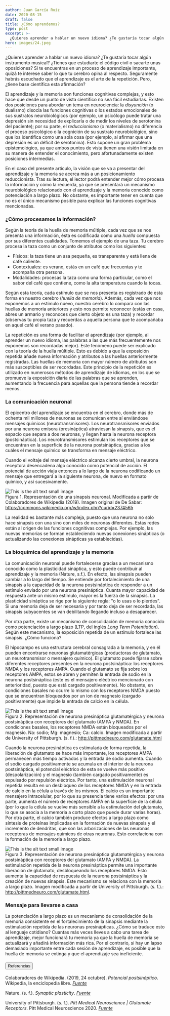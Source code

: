 ```yaml
---
author: Juan García Ruiz
date: 2020-08-15
draft: false
title: ¿Cómo aprendemos?
type: post
excerpt: >-
  ¿Quieres aprender a hablar un nuevo idioma? ¿Te gustaría tocar algún instrumento musical? ¿Tienes que estudiarte el código civil o sacarte unas oposiciones? Si te encuentras en un proceso de aprendizaje importante, quizá te interese saber lo que tu cerebro opina al respecto. Seguramente habrás escuchado que el aprendizaje es el arte de la repetición. Pero, ¿tiene base científica esta afirmación?
hero: images/24.jpeg
---
```


¿Quieres aprender a hablar un nuevo idioma? ¿Te gustaría tocar algún instrumento musical? ¿Tienes que estudiarte el código civil o sacarte unas oposiciones? Si te encuentras en un proceso de aprendizaje importante, quizá te interese saber lo que tu cerebro opina al respecto. Seguramente habrás escuchado que el aprendizaje es el arte de la repetición. Pero, ¿tiene base científica esta afirmación?

El aprendizaje y la memoria son funciones cognitivas complejas, y esto hace que desde un punto de vista científico no sea fácil estudiarlas. Existen dos posiciones para abordar un tema en neurociencia: la _disyunción_ (o dualismo) disocia las funciones cognitivas o los estados emocionales de sus sustratos neurobiológicos (por ejemplo, un psicólogo puede tratar una depresión sin necesidad de explicarla o de medir los niveles de serotonina del paciente); por su parte, el _reduccionismo_ (o materialismo) no diferencia el proceso psicológico o la cognición de su sustrato neurobiológico, sino que los identifica como una sola cosa (por ejemplo, al afirmar que una depresión es un déficit de serotonina). Esto supone un gran problema epistemológico, ya que ambos puntos de vista tienen una visión limitada en su manera de entender el conocimiento, pero afortunadamente existen posiciones intermedias.

En el caso del presente artículo, la visión que se va a presentar del aprendizaje y la memoria se acerca más a un posicionamiento reduccionista. Tras su lectura, el lector podrá entender mejor cómo procesa la información y cómo la recuerda, ya que se presentará un mecanismo neurobiológico relacionado con el aprendizaje y la memoria conocido como potenciación a largo plazo. No obstante, es importante tener en cuenta que no es el único mecanismo posible para explicar las funciones cognitivas mencionadas.

### ¿Cómo procesamos la información?

Según la teoría de la huella de memoria múltiple, cada vez que se nos presenta una información, ésta es codificada como una _huella_ compuesta por sus diferentes cualidades. Tomemos el ejemplo de una taza. Tu cerebro procesa la taza como un conjunto de atributos como los siguientes:

* Físicos: la taza tiene un asa pequeña, es transparente y está llena de café caliente.
* Contextuales: es verano, estás en un café que frecuentas y te acompaña otra persona.
* Modalidades: procesas la taza como una forma particular, como el sabor del café que contiene, como la alta temperatura cuando la tocas.

Según esta teoría, cada estímulo que se nos presenta es registrado de esta forma en nuestro cerebro (_huella de memoria_). Además, cada vez que nos exponemos a un estímulo nuevo, nuestro cerebro lo compara con las huellas de memoria anteriores y esto nos permite reconocer (estás en casa, abres un armario y reconoces que cierto objeto es una taza) y recordar (observas tu propia taza y recuerdas a aquella persona que te acompañaba en aquel café el verano pasado).

La repetición es una forma de facilitar el aprendizaje (por ejemplo, al aprender un nuevo idioma, las palabras a las que más frecuentemente nos exponemos son recordadas mejor). Este fenómeno puede ser explicado con la teoría de la huella múltiple. Esto es debido a que la exposición repetida añade nueva información y atributos a las huellas anteriormente registradas. Las huellas de memoria con mayor número de atributos son más susceptibles de ser recordadas. Este principio de la repetición es utilizado en numerosos métodos de aprendizaje de idiomas, en los que se promueve la exposición diaria de las palabras que se aprenden, aumentando la frecuencia para aquellas que la persona tiende a recordar menos. 

### La comunicación neuronal

El epicentro del aprendizaje se encuentra en el cerebro, donde más de ochenta mil millones de neuronas se comunican entre sí enviándose mensajes químicos (neurotransmisores). Los neurotransmisores enviados por una neurona emisora (presináptica) atraviesan la sinapsis, que es el espacio que separa a dos neuronas, y llegan hasta la neurona receptora (postsináptica). Los neurotransmisores estimulan los receptores que se encuentran en la superficie de la neurona postsináptica, gracias a los cuáles el mensaje químico se transforma en mensaje eléctrico.

Cuando el voltaje del mensaje eléctrico alcanza cierto umbral, la neurona receptora desencadena algo conocido como potencial de acción. El potencial de acción viaja entonces a lo largo de la neurona codificando un mensaje que entregará a la siguiente neurona, de nuevo en formato químico, y así sucesivamente. 

<div className="Image__Small Image__withBorder">
  <img src="https://nervousystemhome.files.wordpress.com/2020/09/reuptake_both.png?w=1024" alt="This is the alt text small image" />
  <figcaption>Figura 1. Representación de una sinapsis neuronal. Modificada a partir de Colaboradores de Wikipedia (2019). Imagen original de De Sabar: <a href="https://commons.wikimedia.org/w/index.php?curid=2374565">https://commons.wikimedia.org/w/index.php?curid=2374565</a></figcaption>
</div>

La realidad es bastante más compleja, puesto que una neurona no solo hace sinapsis con una sino con miles de neuronas diferentes. Estas redes están al origen de las funciones cognitivas complejas. Por ejemplo, las nuevas memorias se forman estableciendo nuevas conexiones sinápticas (o actualizando las conexiones sinápticas ya establecidas).

### La bioquímica del aprendizaje y la memoria

La comunicación neuronal puede fortalecerse gracias a un mecanismo conocido como la plasticidad sináptica, y esto puede contribuir al aprendizaje y la memoria (Nature, s.f.). En efecto, las sinapsis pueden cambiar a lo largo del tiempo. Se entiende por fortalecimiento de una sinapsis a la capacidad de la neurona postsináptica de responder a un estímulo enviado por una neurona presináptica. Cuanta mayor capacidad de respuesta ante un mismo estímulo, mayor es la fuerza de la sinapsis. La plasticidad sináptica se rige por la siguiente regla: "o lo usas o lo pierdes". Si una memoria deja de ser necesaria y por tanto deja de ser recordada, las sinapsis subyacentes se van debilitando llegando incluso a desaparecer.

Por otra parte, existe un mecanismo de consolidación de memoria conocido como potenciación a largo plazo (LTP, del inglés _Long Term Potentiation_). Según este mecanismo, la exposición repetida de un estímulo fortalece las sinapsis. ¿Cómo funciona?

El hipocampo es una estructura cerebral consagrada a la memoria, y en él pueden encontrarse neuronas glutamatérgicas (productoras de glutamato, un neurotransmisor o mensajero químico). El glutamato puede fijarse sobre diferentes receptores presentes en la neurona postsináptica: los receptores NMDA y los receptores AMPA. Cuando el glutamato se fija sobre los receptores AMPA, estos se abren y permiten la entrada de sodio en la neurona postsináptica (este es el mensajero eléctrico mencionado con anterioridad, puesto que está cargado positivamente). No obstante, en condiciones basales no ocurre lo mismo con los receptores NMDA puesto que se encuentran bloqueados por un ion de magnesio (cargado positivamente) que impide la entrada de calcio en la célula.

<div className="Image__Small Image__withBorder">
  <img src="https://nervousystemhome.files.wordpress.com/2020/09/con-bloqueo-2.png?w=1024" alt="This is the alt text small image" />
  <figcaption>Figura 2. Representación de neurona presináptica glutamatérgica y neurona postsináptica con receptores del glutamato (AMPA y NMDA). En condiciones basales, los receptores NMDA están bloqueados por el magnesio. Na: sodio; Mg: magnesio; Ca: calcio. Imagen modificada a partir de University of Pittsburgh. (s. f.).: <a href="http://pittmedneuro.com/glutamate.html">http://pittmedneuro.com/glutamate.html</a></figcaption>
</div>

Cuando la neurona presináptica es estimulada de forma repetida, la liberación de glutamato se hace más importante, los receptores AMPA permanecen más tiempo activados y la entrada de sodio aumenta. Cuando el sodio cargado positivamente se acumula en el interior de la neurona postsináptica, el potencial eléctrico de esta se vuelve más positivo (despolarización) y el magnesio (también cargado positivamente) es expulsado por repulsión eléctrica. Por tanto, una estimulación neuronal repetida resulta en un desbloqueo de los receptores NMDA y en la entrada de calcio en la célula a través de los mismos. El calcio es un importante mensajero intracelular, por lo que su presencia tiene varios efectos: por una parte, aumenta el número de receptores AMPA en la superficie de la célula (por lo que la célula se vuelve más sensible a la estimulación del glutamato, lo que se asocia a la memoria a corto plazo que puede durar varias horas). Por otra parte, el calcio también produce efectos a largo plazo como síntesis de proteínas implicadas en la formación de nuevas sinapsis y el incremento de dendritas, que son las arborizaciones de las neuronas receptoras de mensajes químicos de otras neuronas. Esto correlaciona con la formación de la memoria a largo plazo.

<div className="Image__Small Image__withBorder">
  <img src="https://nervousystemhome.files.wordpress.com/2020/09/sinblokeo-1.png?w=1024" alt="This is the alt text small image" />
  <figcaption>Figura 3. Representación de neurona presináptica glutamatérgica y neurona postsináptica con receptores del glutamato (AMPA y NMDA). La estimulación repetida de la neurona presináptica permite una importante liberación de glutamato, desbloqueando los receptores NMDA. Esto aumenta la capacidad de respuesta de la neurona postsináptica y la creación de nuevas sinapsis. Este mecanismo se relaciona con la memoria a largo plazo. Imagen modificada a partir de University of Pittsburgh. (s. f.).: <a href="http://pittmedneuro.com/glutamate.html">http://pittmedneuro.com/glutamate.html</a>.</figcaption>
</div>

### Mensaje para llevarse a casa

La potenciación a largo plazo es un mecanismo de consolidación de la memoria consistente en el fortalecimiento de la sinapsis mediante la estimulación repetida de las neuronas presinápticas. ¿Cómo se traduce esto al lenguaje cotidiano? Cuantas más veces lleves a cabo una tarea de aprendizaje, mejor funcionará tu memoria ya que la huella de memoria se actualizará y añadirá información más rica. Por el contrario, si hay un lapso demasiado importante entre cada sesión de aprendizaje, es posible que la huella de memoria se extinga y que el aprendizaje sea ineficiente. 

<h4><button type="button" class="collapsible">Referencias</button></h4>
<div class="content">

Colaboradores de Wikipedia. (2019, 24 octubre). _Potencial postsináptico_. Wikipedia, la enciclopedia libre. [_Fuente_](https://es.wikipedia.org/wiki/Potencial_postsin%C3%A1ptico?oldformat=true)

Nature. (s. f.). _Synaptic plasticity_. [_Fuente_](https://www.nature.com/subjects/synaptic-plasticity?error=cookies_not_supported&code=a07f582e-1cf2-40ff-be33-114dee8b851e)

University of Pittsburgh. (s. f.). _Pitt Medical Neuroscience | Glutamate Receptors_. Pitt Medical Neuroscience 2020. [_Fuente_](http://pittmedneuro.com/glutamate.html)

</div>

